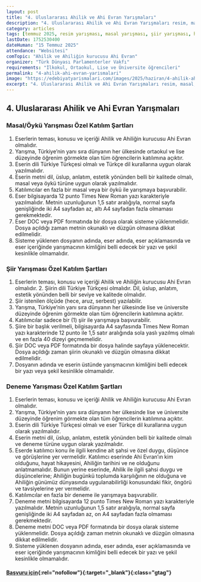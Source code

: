 ```yaml
---
layout: post
title: "4. Uluslararası Ahilik ve Ahi Evran Yarışmaları"
description: "4. Uluslararası Ahilik ve Ahi Evran Yarışmaları resim, masal, öykü, şiir ve deneme kategorilerinde düzenlenecektir."
category: articles
tags: [temmuz 2025, resim yarışması, masal yarışması, şiir yarışması, hikaye yarışması, deneme yarışması, ilkokul, ortaokul, lise, üniversites]
lastDate: 1752530400
dateHuman: "15 Temmuz 2025"
attendance: "Websitesi"
comTopic: "Ahilik ve Ahiliğin kurucusu Ahi Evran"
organizer: "Türk Dünyası Parlamenterler Vakfı"
requirements: "İlkokul, Ortaokul, Lise ve Üniversite öğrencileri"
permalink: "4-ahilik-ahi-evran-yarismalari"
image: "https://edebiyatyarismalari.com/images/2025/haziran/4-ahilik-ahi-evran-yarismasi.jpg"
excerpt: "4. Uluslararası Ahilik ve Ahi Evran Yarışmaları resim, masal, öykü, şiir ve deneme kategorilerinde düzenlenecektir."
---
```


## 4. Uluslararası Ahilik ve Ahi Evran Yarışmaları

### Masal/Öykü Yarışması Özel Katılım Şartları

1. Eserlerin teması, konusu ve içeriği Ahilik ve Ahiliğin kurucusu Ahi Evran olmalıdır.
2. Yarışma, Türkiye’nin yanı sıra dünyanın her ülkesinde ortaokul ve lise düzeyinde öğrenim görmekte olan tüm öğrencilerin katılımına açıktır.
3. Eserin dili Türkiye Türkçesi olmalı ve Türkçe dil kurallarına uygun olarak yazılmalıdır. 
4. Eserin metni dil, üslup, anlatım, estetik yönünden belli bir kalitede olmalı, masal veya öykü türüne uygun olarak yazılmalıdır.
5. Katılımcılar en fazla bir masal veya bir öykü ile yarışmaya başvurabilir. 
6. Eser bilgisayarda 12 punto Times New Roman yazı karakteriyle yazılmalıdır. Metnin uzunluğunun 1,5 satır aralığıyla, normal sayfa genişliğinde iki A4 sayfadan az, altı A4 sayfadan fazla olmaması gerekmektedir.
7. Eser DOC veya PDF formatında bir dosya olarak sisteme yüklenmelidir. Dosya açıldığı zaman metnin okunaklı ve düzgün olmasına dikkat edilmelidir. 
8. Sisteme yüklenen dosyanın adında, eser adında, eser açıklamasında ve eser içeriğinde yarışmacının kimliğini belli edecek bir yazı ve şekil kesinlikle olmamalıdır.

### Şiir Yarışması Özel Katılım Şartları

1. Eserlerin teması, konusu ve içeriği Ahilik ve Ahiliğin kurucusu Ahi Evran olmalıdır. 2. Şiirin dili Türkiye Türkçesi olmalıdır. Dil, üslup, anlatım, estetik yönünden belli bir seviye ve kalitede olmalıdır. 
3. Şiir istenilen ölçüde (hece, aruz, serbest) yazılabilir. 
4. Yarışma, Türkiye’nin yanı sıra dünyanın her ülkesinde lise ve üniversite düzeyinde öğrenim görmekte olan tüm öğrencilerin katılımına açıktır.
5. Katılımcılar sadece bir (1) şiir ile yarışmaya başvurabilir. 
6. Şiire bir başlık verilmeli, bilgisayarda A4 sayfasında Times New Roman yazı karakterinde 12 punto ile 1,5 satır aralığında sola yaslı yazılmış olmalı ve en fazla 40 dizeyi geçmemelidir.
7. Şiir DOC veya PDF formatında bir dosya halinde sayfaya yüklenecektir. Dosya açıldığı zaman şiirin okunaklı ve düzgün olmasına dikkat edilmelidir. 
8. Dosyanın adında ve eserin üstünde yarışmacının kimliğini belli edecek bir yazı veya şekil kesinlikle olmamalıdır. 

### Deneme Yarışması Özel Katılım Şartları

1. Eserlerin teması, konusu ve içeriği Ahilik ve Ahiliğin kurucusu Ahi Evran olmalıdır.
2. Yarışma, Türkiye’nin yanı sıra dünyanın her ülkesinde lise ve üniversite düzeyinde öğrenim görmekte olan tüm öğrencilerin katılımına açıktır.
3. Eserin dili Türkiye Türkçesi olmalı ve eser Türkçe dil kurallarına uygun olarak yazılmalıdır. 
4. Eserin metni dil, üslup, anlatım, estetik yönünden belli bir kalitede olmalı ve deneme türüne uygun olarak yazılmalıdır. 
5. Eserde katılımcı konu ile ilgili kendine ait şahsi ve özel duygu, düşünce ve görüşlerine yer vermelidir. Katılımcı eserinde Ahi Evran’ın kim olduğunu, hayat hikayesini, Ahiliğin tarihini ve ne olduğunu anlatmamalıdır.  Bunun yerine eserinde, Ahilik ile ilgili şahsi duygu ve düşüncelerine; Ahiliğin bugünkü toplumda karşılığının ne olduğuna ve Ahiliğin günümüz dünyasında uygulanabilirliği konusundaki fikir, öngörü ve tavsiyelerine yer vermelidir.
6. Katılımcılar en fazla bir deneme ile yarışmaya başvurabilir. 
7. Deneme metni bilgisayarda 12 punto Times New Roman yazı karakteriyle yazılmalıdır. Metnin uzunluğunun 1,5 satır aralığıyla, normal sayfa genişliğinde iki A4 sayfadan az, on A4 sayfadan fazla olmaması gerekmektedir.
8. Deneme metni DOC veya PDF formatında bir dosya olarak sisteme yüklenmelidir. Dosya açıldığı zaman metnin okunaklı ve düzgün olmasına dikkat edilmelidir. 
9. Sisteme yüklenen dosyanın adında, eser adında, eser açıklamasında ve eser içeriğinde yarışmacının kimliğini belli edecek bir yazı ve şekil kesinlikle olmamalıdır.


#### [Başvuru için](https://www.ahievran.org/tr/createaccount?ref=edebiyatyarismalari.com){:rel="nofollow"}{:target="_blank"}{:class="gtag"}
